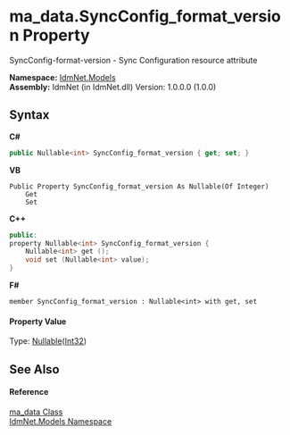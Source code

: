 # ma_data.SyncConfig_format_version Property 
 

SyncConfig-format-version - Sync Configuration resource attribute

**Namespace:**&nbsp;<a href="N_IdmNet_Models">IdmNet.Models</a><br />**Assembly:**&nbsp;IdmNet (in IdmNet.dll) Version: 1.0.0.0 (1.0.0)

## Syntax

**C#**<br />
``` C#
public Nullable<int> SyncConfig_format_version { get; set; }
```

**VB**<br />
``` VB
Public Property SyncConfig_format_version As Nullable(Of Integer)
	Get
	Set
```

**C++**<br />
``` C++
public:
property Nullable<int> SyncConfig_format_version {
	Nullable<int> get ();
	void set (Nullable<int> value);
}
```

**F#**<br />
``` F#
member SyncConfig_format_version : Nullable<int> with get, set

```


#### Property Value
Type: <a href="http://msdn2.microsoft.com/en-us/library/b3h38hb0" target="_blank">Nullable</a>(<a href="http://msdn2.microsoft.com/en-us/library/td2s409d" target="_blank">Int32</a>)

## See Also


#### Reference
<a href="T_IdmNet_Models_ma_data">ma_data Class</a><br /><a href="N_IdmNet_Models">IdmNet.Models Namespace</a><br />